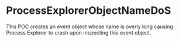 # ProcessExplorerObjectNameDoS

This POC creates an event object whose name is overly long causing Process Explorer to crash upon inspecting this event object.
